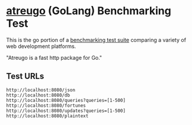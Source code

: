 # [atreugo](https://github.com/savsgio/atreugo) (GoLang) Benchmarking Test

This is the go portion of a [benchmarking test suite](https://www.techempower.com/benchmarks/) comparing a variety of web development platforms.

"Atreugo is a fast http package for Go."

## Test URLs

    http://localhost:8080/json
    http://localhost:8080/db
    http://localhost:8080/queries?queries=[1-500]
    http://localhost:8080/fortunes
    http://localhost:8080/updates?queries=[1-500]
    http://localhost:8080/plaintext
